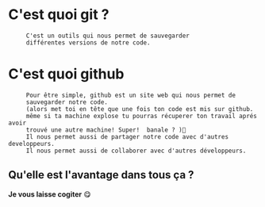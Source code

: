# C'est quoi git ?

```text
     C'est un outils qui nous permet de sauvegarder 
     différentes versions de notre code. 
```

# C'est quoi github

```text
     Pour être simple, github est un site web qui nous permet de 
     sauvegarder notre code. 
     (alors met toi en tête que une fois ton code est mis sur github. 
     même si ta machine explose tu pourras récuperer ton travail aprés avoir
     trouvé une autre machine! Super!  banale ? )🤗
     Il nous permet aussi de partager notre code avec d'autres developpeurs.
     Il nous permet aussi de collaborer avec d'autres développeurs.
```


## Qu'elle est l'avantage dans tous ça ? 

**Je vous laisse cogiter**  😋 
